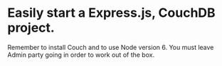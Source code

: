 # Easily start a Express.js, CouchDB project.

Remember to install Couch and to use Node version 6.
You must leave Admin party going in order to work out of the box.








